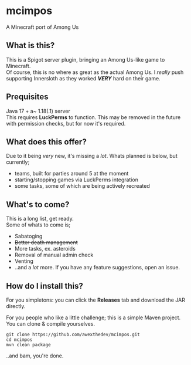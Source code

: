 # mcimpos
A Minecraft port of Among Us

## What is this?
This is a Spigot server plugin, bringing an Among Us-like game to Minecraft.  
Of course, this is no where as great as the actual Among Us. I *really* push supporting Innersloth as they worked _**VERY**_ hard on their game.

## Prequisites
Java 17 + a~ 1.18(.1) server  
This requires **LuckPerms** to function. This may be removed in the future with permission checks, but for now it's required.  

## What does this offer?
Due to it being *very* new, it's missing a *lot*. Whats planned is below, but currently;
- teams, built for parties around 5 at the moment
- starting/stopping games via LuckPerms integration
- some tasks, some of which are being actively recreated

## What's to come?
This is a long list, get ready.  
Some of whats to come is;
- Sabatoging
- ~~Better death management~~
- More tasks, ex. asteroids
- Removal of manual admin check
- Venting
- ..and a *lot* more. If you have any feature suggestions, open an issue.

## How do I install this?
For you simpletons: you can click the **Releases** tab and download the JAR directly.  
  
For you people who like a little challenge; this is a simple Maven project. You can clone & compile yourselves.  
```
git clone https://github.com/awexthedev/mcimpos.git
cd mcimpos
mvn clean package
```  
..and bam, you're done.
 

